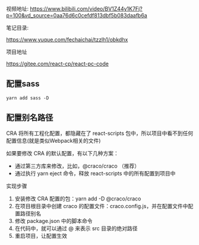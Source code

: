 
视频地址:
https://www.bilibili.com/video/BV1Z44y1K7Fj?p=100&vd_source=0aa76d6c0cefdf813dbf5b083daafb6a


笔记目录:

https://www.yuque.com/fechaichai/tzzlh1/obkdhx

项目地址

https://gitee.com/react-cp/react-pc-code

## 配置sass

```shell
yarn add sass -D

```


## 配置别名路径

CRA 将所有工程化配置，都隐藏在了 react-scripts 包中，所以项目中看不到任何配置信息(就是类似Webpack相关的文件)

如果要修改 CRA 的默认配置，有以下几种方案： 
 - 通过第三方库来修改，比如，@craco/craco  （推荐）
 - 通过执行 yarn eject 命令，释放 react-scripts 中的所有配置到项目中

实现步骤

1. 安装修改 CRA 配置的包：yarn add -D @craco/craco
2. 在项目根目录中创建 craco 的配置文件：craco.config.js，并在配置文件中配置路径别名
3. 修改 package.json 中的脚本命令
4. 在代码中，就可以通过 @ 来表示 src 目录的绝对路径
5. 重启项目，让配置生效